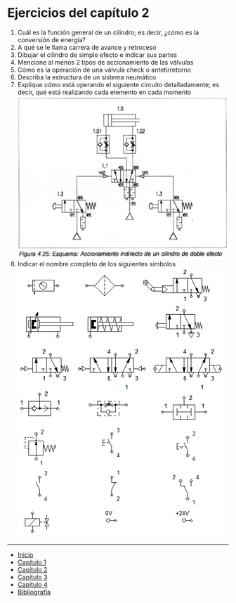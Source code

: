 # Ejercicios del capítulo 2

1. Cuál es la función general de un cilindro; es decir, ¿cómo es la conversión de energía?
2. A qué se le llama carrera de avance y retroceso
3. Dibujar el cilindro de simple efecto e indicar sus partes
4. Mencione al menos 2 tipos de accionamiento de las válvulas
5. Cómo es la operación de una válvula check o antetirretorno
6. Describa la estructura de un sistema neumático
7. Explique cómo está operando el siguiente circuito detalladamente; es decir, qué está realizando cada elemento en cada momento
![esquema](../capitulo4/esq_425.png)
8. Indicar el nombre completo de los siguientes símbolos
![simbolos](simbolos.png)

---

- [Inicio](../index.md)
- [Capítulo 1](../capitulo1/index.md)
- [Capítulo 2](./index.md)
- [Capítulo 3](../capitulo3/index.md)
- [Capítulo 4](../capitulo4/index.md)
- [Bibliografía](../bibliografia.md)
